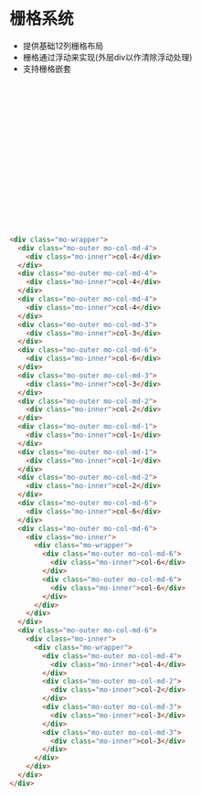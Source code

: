<link rel="stylesheet" href="http://localhost:8080/src/definitions/layout/grid/grid.min.css">
<style>
    .mo-wrapper {color: #fff;}
  .mo-inner{text-align:center;font-size:12px;}
</style>

# 栅格系统

- 提供基础12列栅格布局
- 栅格通过浮动来实现(外层div以作清除浮动处理)
- 支持栅格嵌套
<div class="example-prev">
        <a href="javascript:;" title="查看代码" class="example-prev-code"></a>
        <div class="mo-wrapper">
    <div class="mo-outer mo-col-md-4">
      <div class="mo-inner">col-4</div>
    </div>
    <div class="mo-outer mo-col-md-4">
      <div class="mo-inner">col-4</div>
    </div>
    <div class="mo-outer mo-col-md-4">
      <div class="mo-inner">col-4</div>
    </div>
    <div class="mo-outer mo-col-md-3">
      <div class="mo-inner">col-3</div>
    </div>
    <div class="mo-outer mo-col-md-6">
      <div class="mo-inner">col-6</div>
    </div>
    <div class="mo-outer mo-col-md-3">
      <div class="mo-inner">col-3</div>
    </div>
    <div class="mo-outer mo-col-md-2">
      <div class="mo-inner">col-2</div>
    </div>
    <div class="mo-outer mo-col-md-1">
      <div class="mo-inner">col-1</div>
    </div>
    <div class="mo-outer mo-col-md-1">
      <div class="mo-inner">col-1</div>
    </div>
    <div class="mo-outer mo-col-md-2">
      <div class="mo-inner">col-2</div>
    </div>
    <div class="mo-outer mo-col-md-6">
      <div class="mo-inner">col-6</div>
    </div>
    <div class="mo-outer mo-col-md-6">
      <div class="mo-inner">
        <div class="mo-wrapper">
          <div class="mo-outer mo-col-md-6">
            <div class="mo-inner">col-6</div>
          </div>
          <div class="mo-outer mo-col-md-6">
            <div class="mo-inner">col-6</div>
          </div>
        </div>
      </div>
    </div>
    <div class="mo-outer mo-col-md-6">
      <div class="mo-inner">
        <div class="mo-wrapper">
          <div class="mo-outer mo-col-md-4">
            <div class="mo-inner">col-4</div>
          </div>
          <div class="mo-outer mo-col-md-2">
            <div class="mo-inner">col-2</div>
          </div>
          <div class="mo-outer mo-col-md-3">
            <div class="mo-inner">col-3</div>
          </div>
          <div class="mo-outer mo-col-md-3">
            <div class="mo-inner">col-3</div>
          </div>
        </div>
      </div>
    </div>
  </div>
</div>

  ```html
<div class="mo-wrapper">
    <div class="mo-outer mo-col-md-4">
      <div class="mo-inner">col-4</div>
    </div>
    <div class="mo-outer mo-col-md-4">
      <div class="mo-inner">col-4</div>
    </div>
    <div class="mo-outer mo-col-md-4">
      <div class="mo-inner">col-4</div>
    </div>
    <div class="mo-outer mo-col-md-3">
      <div class="mo-inner">col-3</div>
    </div>
    <div class="mo-outer mo-col-md-6">
      <div class="mo-inner">col-6</div>
    </div>
    <div class="mo-outer mo-col-md-3">
      <div class="mo-inner">col-3</div>
    </div>
    <div class="mo-outer mo-col-md-2">
      <div class="mo-inner">col-2</div>
    </div>
    <div class="mo-outer mo-col-md-1">
      <div class="mo-inner">col-1</div>
    </div>
    <div class="mo-outer mo-col-md-1">
      <div class="mo-inner">col-1</div>
    </div>
    <div class="mo-outer mo-col-md-2">
      <div class="mo-inner">col-2</div>
    </div>
    <div class="mo-outer mo-col-md-6">
      <div class="mo-inner">col-6</div>
    </div>
    <div class="mo-outer mo-col-md-6">
      <div class="mo-inner">
        <div class="mo-wrapper">
          <div class="mo-outer mo-col-md-6">
            <div class="mo-inner">col-6</div>
          </div>
          <div class="mo-outer mo-col-md-6">
            <div class="mo-inner">col-6</div>
          </div>
        </div>
      </div>
    </div>
    <div class="mo-outer mo-col-md-6">
      <div class="mo-inner">
        <div class="mo-wrapper">
          <div class="mo-outer mo-col-md-4">
            <div class="mo-inner">col-4</div>
          </div>
          <div class="mo-outer mo-col-md-2">
            <div class="mo-inner">col-2</div>
          </div>
          <div class="mo-outer mo-col-md-3">
            <div class="mo-inner">col-3</div>
          </div>
          <div class="mo-outer mo-col-md-3">
            <div class="mo-inner">col-3</div>
          </div>
        </div>
      </div>
    </div>
  </div>
```